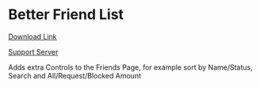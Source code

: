 # Better Friend List

[Download Link](https://OILYY.github.io/downloader/?plugin=BetterFriendList)

[Support Server](https://discord.gg/Y36CTWeCFE)

Adds extra Controls to the Friends Page, for example sort by Name/Status, Search and All/Request/Blocked Amount
